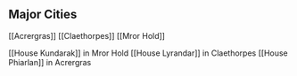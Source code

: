 
## Major Cities
[[Acrergras]]
[[Claethorpes]]
[[Mror Hold]]

[[House Kundarak]] in Mror Hold
[[House Lyrandar]] in Claethorpes
[[House Phiarlan]] in Acrergras